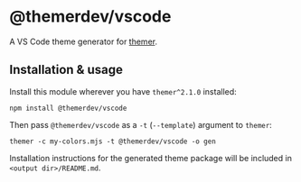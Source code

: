 # @themerdev/vscode

A VS Code theme generator for [themer](https://github.com/themerdev/themer).

## Installation & usage

Install this module wherever you have `themer^2.1.0` installed:

    npm install @themerdev/vscode

Then pass `@themerdev/vscode` as a `-t` (`--template`) argument to `themer`:

    themer -c my-colors.mjs -t @themerdev/vscode -o gen

Installation instructions for the generated theme package will be included in `<output dir>/README.md`.
